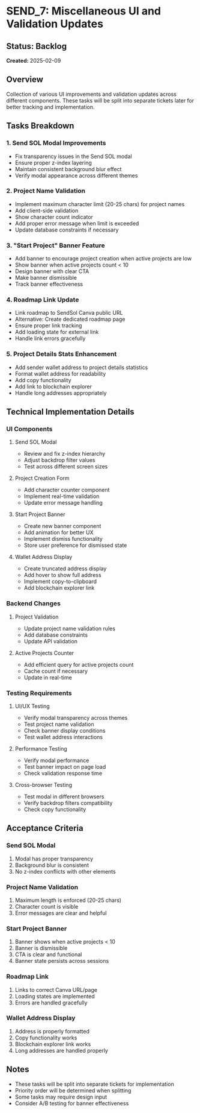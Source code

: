 # SEND_7: Miscellaneous UI and Validation Updates

## Status: Backlog
**Created:** 2025-02-09

## Overview
Collection of various UI improvements and validation updates across different components. These tasks will be split into separate tickets later for better tracking and implementation.

## Tasks Breakdown

### 1. Send SOL Modal Improvements
- Fix transparency issues in the Send SOL modal
- Ensure proper z-index layering
- Maintain consistent background blur effect
- Verify modal appearance across different themes

### 2. Project Name Validation
- Implement maximum character limit (20-25 chars) for project names
- Add client-side validation
- Show character count indicator
- Add proper error message when limit is exceeded
- Update database constraints if necessary

### 3. "Start Project" Banner Feature
- Add banner to encourage project creation when active projects are low
- Show banner when active projects count < 10
- Design banner with clear CTA
- Make banner dismissible
- Track banner effectiveness

### 4. Roadmap Link Update
- Link roadmap to SendSol Canva public URL
- Alternative: Create dedicated roadmap page
- Ensure proper link tracking
- Add loading state for external link
- Handle link errors gracefully

### 5. Project Details Stats Enhancement
- Add sender wallet address to project details statistics
- Format wallet address for readability
- Add copy functionality
- Add link to blockchain explorer
- Handle long addresses appropriately

## Technical Implementation Details

### UI Components
1. Send SOL Modal
   - Review and fix z-index hierarchy
   - Adjust backdrop filter values
   - Test across different screen sizes

2. Project Creation Form
   - Add character counter component
   - Implement real-time validation
   - Update error message handling

3. Start Project Banner
   - Create new banner component
   - Add animation for better UX
   - Implement dismiss functionality
   - Store user preference for dismissed state

4. Wallet Address Display
   - Create truncated address display
   - Add hover to show full address
   - Implement copy-to-clipboard
   - Add blockchain explorer link

### Backend Changes
1. Project Validation
   - Update project name validation rules
   - Add database constraints
   - Update API validation

2. Active Projects Counter
   - Add efficient query for active projects count
   - Cache count if necessary
   - Update in real-time

### Testing Requirements
1. UI/UX Testing
   - Verify modal transparency across themes
   - Test project name validation
   - Check banner display conditions
   - Test wallet address interactions

2. Performance Testing
   - Verify modal performance
   - Test banner impact on page load
   - Check validation response time

3. Cross-browser Testing
   - Test modal in different browsers
   - Verify backdrop filters compatibility
   - Check copy functionality

## Acceptance Criteria

### Send SOL Modal
1. Modal has proper transparency
2. Background blur is consistent
3. No z-index conflicts with other elements

### Project Name Validation
1. Maximum length is enforced (20-25 chars)
2. Character count is visible
3. Error messages are clear and helpful

### Start Project Banner
1. Banner shows when active projects < 10
2. Banner is dismissible
3. CTA is clear and functional
4. Banner state persists across sessions

### Roadmap Link
1. Links to correct Canva URL/page
2. Loading states are implemented
3. Errors are handled gracefully

### Wallet Address Display
1. Address is properly formatted
2. Copy functionality works
3. Blockchain explorer link works
4. Long addresses are handled properly

## Notes
- These tasks will be split into separate tickets for implementation
- Priority order will be determined when splitting
- Some tasks may require design input
- Consider A/B testing for banner effectiveness
